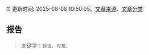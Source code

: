 :alarm_clock: 更新时间: 2025-08-08 10:50:05。[文章来源](/README.md)、[文章分类](/TAGS.md)

## 报告


> 关键字：`报告`、`月报`



